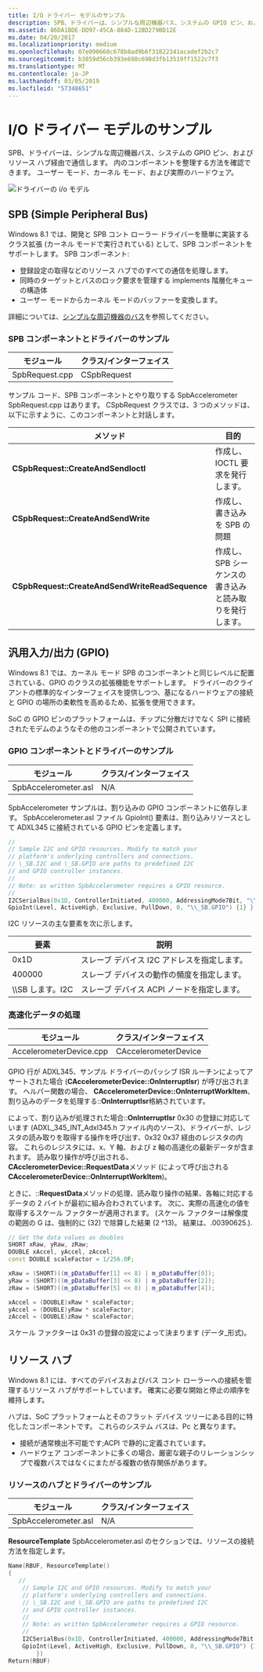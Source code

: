 ```yaml
---
title: I/O ドライバー モデルのサンプル
description: SPB、ドライバーは、シンプルな周辺機器バス、システムの GPIO ピン、およびリソース ハブ経由で通信します。 ここでは、ユーザー モード、カーネル モード、および実際のハードウェア コンポーネントの編成方法を確認できます。
ms.assetid: 86DA1BDE-DD97-45CA-884D-12BD279BD12E
ms.date: 04/20/2017
ms.localizationpriority: medium
ms.openlocfilehash: 07e090668c678b8ad9b6f31822341acadef2b2c7
ms.sourcegitcommit: b3859d56cb393e698c698d3fb13519ff1522c7f3
ms.translationtype: MT
ms.contentlocale: ja-JP
ms.lasthandoff: 03/05/2019
ms.locfileid: "57348651"
---
```

# <a name="sample-driver-io-model"></a>I/O ドライバー モデルのサンプル


SPB、ドライバーは、シンプルな周辺機器バス、システムの GPIO ピン、およびリソース ハブ経由で通信します。 内のコンポーネントを整理する方法を確認できます。 ユーザー モード、カーネル モード、および実際のハードウェア。

![ドライバーの i/o モデル](images/io.png)

## <a name="simple-peripheral-bus-spb"></a>SPB (Simple Peripheral Bus)


Windows 8.1 では、開発と SPB コント ローラー ドライバーを簡単に実装するクラス拡張 (カーネル モードで実行されている) として、SPB コンポーネントをサポートします。 SPB コンポーネント:

-   登録設定の取得などのリソース ハブでのすべての通信を処理します。
-   同時のターゲットとバスのロック要求を管理する implements 階層化キューの構造体
-   ユーザー モードからカーネル モードのバッファーを変換します。

詳細については、[シンプルな周辺機器のバス](https://docs.microsoft.com/windows-hardware/design/component-guidelines/simple-peripheral-bus--spb-)を参照してください。

### <a name="spb-component-and-the-sample-driver"></a>SPB コンポーネントとドライバーのサンプル

| モジュール         | クラス/インターフェイス |
|----------------|-----------------|
| SpbRequest.cpp | CSpbRequest     |

 

サンプル コード、SPB コンポーネントとやり取りする SpbAccelerometer SpbRequest.cpp はあります。 CSpbRequest クラスでは、3 つのメソッドは、以下に示すように、このコンポーネントと対話します。

| メソッド                                          | 目的                                       |
|-------------------------------------------------|-----------------------------------------------|
| **CSpbRequest::CreateAndSendIoctl**             | 作成し、IOCTL 要求を発行します。          |
| **CSpbRequest::CreateAndSendWrite**             | 作成し、書き込みを SPB の問題               |
| **CSpbRequest::CreateAndSendWriteReadSequence** | 作成し、SPB シーケンスの書き込みと読み取りを発行します。 |

 

## <a name="general-purpose-inputoutput-gpio"></a>汎用入力/出力 (GPIO)

Windows 8.1 では、カーネル モード SPB のコンポーネントと同じレベルに配置されている、GPIO のクラスの拡張機能をサポートします。 ドライバーのクライアントの標準的なインターフェイスを提供しつつ、基になるハードウェアの接続と GPIO の場所の柔軟性を高めるため、拡張を使用できます。

SoC の GPIO ピンのプラットフォームは、チップに分散だけでなく SPI に接続されたモデムのようなその他のコンポーネントで公開されています。

### <a name="the-gpio-component-and-the-sample-driver"></a>GPIO コンポーネントとドライバーのサンプル

| モジュール               | クラス/インターフェイス |
|----------------------|-----------------|
| SpbAccelerometer.asl | N/A             |

 

SpbAccelerometer サンプルは、割り込みの GPIO コンポーネントに依存します。 SpbAccelerometer.asl ファイル GpioInt() 要素は、割り込みリソースとして ADXL345 に接続されている GPIO ピンを定義します。

```cpp
//
// Sample I2C and GPIO resources. Modify to match your
// platform's underlying controllers and connections.
// \_SB.I2C and \_SB.GPIO are paths to predefined I2C
// and GPIO controller instances.
//
// Note: as written SpbAccelerometer requires a GPIO resource.
//
I2CSerialBus(0x1D, ControllerInitiated, 400000, AddressingMode7Bit, "\\_SB.I2C", , )
GpioInt(Level, ActiveHigh, Exclusive, PullDown, 0, "\\_SB.GPIO") {1} })
```

I2C リソースの主な要素を次に示します。

| 要素    | 説明                                             |
|------------|---------------------------------------------------------|
| 0x1D       | スレーブ デバイス I2C アドレスを指定します。         |
| 400000     | スレーブ デバイスの動作の頻度を指定します。 |
| \\\\SB します。I2C | スレーブ デバイス ACPI ノードを指定します。           |

 

### <a name="processing-acceleration-data"></a>高速化データの処理

| モジュール                  | クラス/インターフェイス      |
|-------------------------|----------------------|
| AccelerometerDevice.cpp | CAccelerometerDevice |

 

GPIO 行が ADXL345、サンプル ドライバーのパッシブ ISR ルーチンによってアサートされた場合 (**CAccelerometerDevice::OnInterruptIsr**) が呼び出されます。 ヘルパー関数の場合、 **CAccelerometerDevice::OnInterruptWorkItem**、割り込みのデータを処理する::**OnInterruptIsr**格納されています。

によって、割り込みが処理された場合::**OnInterruptIsr** 0x30 の登録に対応しています (ADXL\_345\_INT\_Adxl345.h ファイル内のソース)、ドライバーが、レジスタの読み取りを取得する操作を呼び出す、0x32 0x37 経由のレジスタの内容。 これらのレジスタには、x、Y 軸、および z 軸の高速化の最新データが含まれます。 読み取り操作が呼び出される、 **CAcclerometerDevice::RequestData**メソッド (によって呼び出される**CAccelerometerDevice::OnInterruptWorkItem**)。

ときに、::**RequestData**メソッドの処理、読み取り操作の結果、各軸に対応するデータの 2 バイトが最初に組み合わされています。 次に、実際の高速化の値を取得するスケール ファクターが適用されます。 (スケール ファクターは解像度の範囲の G は、強制的に (32) で除算した結果 (2 ^13)。 結果は、.00390625.).

```cpp
// Get the data values as doubles
SHORT xRaw, yRaw, zRaw;
DOUBLE xAccel, yAccel, zAccel;
const DOUBLE scaleFactor = 1/256.0F;

xRaw = (SHORT)((m_pDataBuffer[1] << 8) | m_pDataBuffer[0]);
yRaw = (SHORT)((m_pDataBuffer[3] << 8) | m_pDataBuffer[2]);
zRaw = (SHORT)((m_pDataBuffer[5] << 8) | m_pDataBuffer[4]);

xAccel = (DOUBLE)xRaw * scaleFactor;
yAccel = (DOUBLE)yRaw * scaleFactor;
zAccel = (DOUBLE)zRaw * scaleFactor;
```

スケール ファクターは 0x31 の登録の設定によって決まります (データ\_形式)。

## <a name="resource-hub"></a>リソース ハブ

Windows 8.1 には、すべてのデバイスおよびバス コント ローラーへの接続を管理するリソース ハブがサポートしています。 確実に必要な開始と停止の順序を維持します。

ハブは、SoC プラットフォームとそのフラット デバイス ツリーにある目的に特化したコンポーネントです。 これらのシステム バスは、Pc と異なります。

-   接続が通常検出不可能です;ACPI で静的に定義されています。
-   ハードウェア コンポーネントに多くの場合、厳密な親子のリレーションシップで複数バスではなくにまたがる複数の依存関係があります。

### <a name="resource-hub-and-the-sample-driver"></a>リソースのハブとドライバーのサンプル

| モジュール               | クラス/インターフェイス |
|----------------------|-----------------|
| SpbAccelerometer.asl | N/A             |

 

**ResourceTemplate** SpbAccelerometer.asl のセクションでは、リソースの接続方法を指定します。

```cpp
Name(RBUF, ResourceTemplate()
{
   //
    // Sample I2C and GPIO resources. Modify to match your
    // platform's underlying controllers and connections.
    // \_SB.I2C and \_SB.GPIO are paths to predefined I2C
    // and GPIO controller instances.
    //
    // Note: as written SpbAccelerometer requires a GPIO resource.
    //
    I2CSerialBus(0x1D, ControllerInitiated, 400000, AddressingMode7Bit, "\\_SB.I2C", , )
    GpioInt(Level, ActiveHigh, Exclusive, PullDown, 0, "\\_SB.GPIO") {1}
        })
Return(RBUF)
```

 

 




